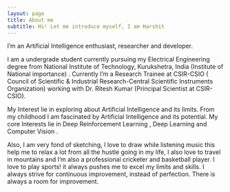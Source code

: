 ```yaml
---
layout: page
title: About me
subtitle: Hi! Let me introduce myself, I am Harshit
---
```


I’m an Artificial Intelligence enthusiast, researcher and developer.

I am a undergrade student currently pursuing my Electrical Engineering degree  from National Institute of Technology, Kurukshetra, India (Institute of National importance) .
Currently I’m a Research Trainee at CSIR-CSIO ( Council of Scientific & Industrial Research-Central Scientific Instruments Organization) working with Dr. Ritesh Kumar (Principal Scientist at CSIR-CSIO).

My Interest lie in exploring about Artificial Intelligence and its limits. From my childhood I am fascinated by Artificial Intelligence and its potential. My core Interests lie in Deep Reinforcement Learning , Deep Learning and Computer Vision . 

Also, I am very fond of sketching, I love to draw while listening music this help me to relax a lot from all the hustle going in my life, I also love to travel in mountains and I’m also a professional cricketer and basketball player. I love to play sports! it always pushes me to excel my limits and skills. I always strive for continuous improvement, instead of perfection. There is always a room for improvement.



